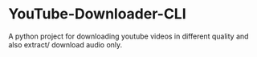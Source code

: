 # YouTube-Downloader-CLI
A python project for downloading youtube videos in different quality and also extract/ download audio only.
